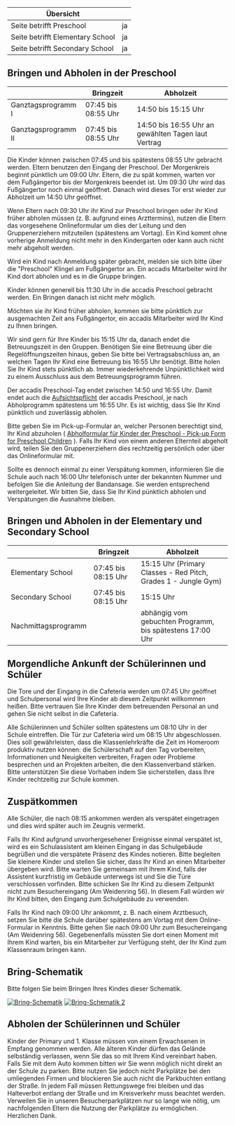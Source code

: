| Übersicht | |
| --- | --- |
| Seite betrifft Preschool | ja |
| Seite betrifft Elementary School | ja |
| Seite betrifft Secondary School | ja |

## Bringen und Abholen in der Preschool 

|   | Bringzeit | Abholzeit |
| --- | --- | --- |
| Ganztagsprogramm I | 07:45 bis 08:55 Uhr | 14:50 bis 15:15 Uhr |
| Ganztagsprogramm II | 07:45 bis 08:55 Uhr | 14:50 bis 16:55 Uhr an gewählten Tagen laut Vertrag |

Die Kinder können zwischen 07:45 und bis spätestens 08:55 Uhr gebracht werden. Eltern benutzen den Eingang der Preschool. Der Morgenkreis beginnt pünktlich um 09:00 Uhr. Eltern, die zu spät kommen, warten vor dem Fußgängertor bis der Morgenkreis beendet ist. Um 09:30 Uhr wird das Fußgängertor noch einmal geöffnet. Danach wird dieses Tor erst wieder zur Abholzeit um 14:50 Uhr geöffnet.

Wenn Eltern nach 09:30 Uhr ihr Kind zur Preschool bringen oder ihr Kind früher abholen müssen (z. B. aufgrund eines Arzttermins), nutzen die Eltern das vorgesehene Onlineformular um dies der Leitung und den Gruppenerziehern mitzuteilen (spätestens am Vortag). Ein Kind kommt ohne vorherige Anmeldung nicht mehr in den Kindergarten oder kann auch nicht mehr abgeholt werden.

Wird ein Kind nach Anmeldung später gebracht, melden sie sich bitte über die "Preschool" Klingel am Fußgängertor an. Ein accadis Mitarbeiter wird ihr Kind dort abholen und es in die Gruppe bringen.

Kinder können generell bis 11:30 Uhr in die accadis Preschool gebracht werden. Ein Bringen danach ist nicht mehr möglich.

Möchten sie ihr Kind früher abholen, kommen sie bitte pünktlich zur ausgemachten Zeit ans Fußgängertor, ein accadis Mitarbeiter wird Ihr Kind zu Ihnen bringen.

Wir sind gern für Ihre Kinder bis 15:15 Uhr da, danach endet die Betreuungszeit in den Gruppen. Benötigen Sie eine Betreuung über die Regelöffnungszeiten hinaus, geben Sie bitte bei Vertragsabschluss an, an welchen Tagen Ihr Kind eine Betreuung bis 16:55 Uhr benötigt. Bitte holen Sie Ihr Kind stets pünktlich ab. Immer wiederkehrende Unpünktlichkeit wird zu einem Ausschluss aus dem Betreuungsprogramm führen.

Der accadis Preschool-Tag endet zwischen 14:50 und 16:55 Uhr. Damit endet auch die [Aufsichtspflicht](https://de.wiki.accadis-isb.net/Aufsicht "Aufsicht") der accadis Preschool, je nach Abholprogramm spätestens um 16:55 Uhr. Es ist wichtig, dass Sie Ihr Kind pünktlich und zuverlässig abholen.

Bitte geben Sie im Pick-up-Formular an, welcher Personen berechtigt sind, Ihr Kind abzuholen ( [Abholformular für Kinder der Preschool - Pick-up Form for Preschool Children](https://de.wiki.accadis-isb.net/images/5/5b/Abholformular_f%C3%BCr_Kinder_der_Preschool_-_Pick-up_Form_for_Preschool_Children.pdf "Abholformular für Kinder der Preschool - Pick-up Form for Preschool Children.pdf") ). Falls Ihr Kind von einem anderen Elternteil abgeholt wird, teilen Sie den Gruppenerziehern dies rechtzeitig persönlich oder über das Onlineformular mit.

Sollte es dennoch einmal zu einer Verspätung kommen, informieren Sie die Schule auch nach 16:00 Uhr telefonisch unter der bekannten Nummer und befolgen Sie die Anleitung der Bandansage. Sie werden entsprechend weitergeleitet. Wir bitten Sie, dass Sie Ihr Kind pünktlich abholen und Verspätungen die Ausnahme bleiben.

## Bringen und Abholen in der Elementary und Secondary School 

|   | Bringzeit | Abholzeit |
| --- | --- | --- |
| Elementary School | 07:45 bis 08:15 Uhr | 15:15 Uhr (Primary Classes - Red Pitch, Grades 1 - Jungle Gym) |
| Secondary School | 07:45 bis 08:15 Uhr | 15:15 Uhr |
| Nachmittagsprogramm |   | abhängig vom gebuchten Programm, bis spätestens 17:00 Uhr |

## Morgendliche Ankunft der Schülerinnen und Schüler 

Die Tore und der Eingang in die Cafeteria werden um 07:45 Uhr geöffnet und Schulpersonal wird Ihre Kinder ab diesem Zeitpunkt willkommen heißen. Bitte vertrauen Sie Ihre Kinder dem betreuenden Personal an und gehen Sie nicht selbst in die Cafeteria.

Alle Schülerinnen und Schüler sollten spätestens um 08:10 Uhr in der Schule eintreffen. Die Tür zur Cafeteria wird um 08:15 Uhr abgeschlossen. Dies soll gewährleisten, dass die Klassenlehrkräfte die Zeit im Homeroom produktiv nutzen können: die Schülerschaft auf den Tag vorbereiten, Informationen und Neuigkeiten verbreiten, Fragen oder Probleme besprechen und an Projekten arbeiten, die den Klassenverband stärken. Bitte unterstützen Sie diese Vorhaben indem Sie sicherstellen, dass Ihre Kinder rechtzeitig zur Schule kommen.

## Zuspätkommen 

Alle Schüler, die nach 08:15 ankommen werden als verspätet eingetragen und dies wird später auch im Zeugnis vermerkt.

Falls Ihr Kind aufgrund unvorhergesehener Ereignisse einmal verspätet ist, wird es ein Schulassistent am kleinen Eingang in das Schulgebäude begrüßen und die verspätete Präsenz des Kindes notieren. Bitte begleiten Sie kleinere Kinder und stellen Sie sicher, dass Ihr Kind an einen Mitarbeiter übergeben wird. Bitte warten Sie gemeinsam mit Ihrem Kind, falls der Assistent kurzfristig im Gebäude unterwegs ist und Sie die Türe verschlossen vorfinden. Bitte schicken Sie Ihr Kind zu diesem Zeitpunkt nicht zum Besuchereingang (Am Weidenring 56). In diesem Fall würden wir Ihr Kind bitten, den Eingang zum Schulgebäude zu verwenden.

Falls Ihr Kind nach 09:00 Uhr ankommt, z. B. nach einem Arztbesuch, setzen Sie bitte die Schule darüber spätestens am Vortag mit dem Online-Formular in Kenntnis. Bitte gehen Sie nach 09:00 Uhr zum Besuchereingang (Am Weidenring 56). Gegebenenfalls müssten Sie dort einen Moment mit Ihrem Kind warten, bis ein Mitarbeiter zur Verfügung steht, der Ihr Kind zum Klassenraum bringen kann.

## Bring-Schematik 

Bitte folgen Sie beim Bringen Ihres Kindes dieser Schematik.

[![Bring-Schematik](https://de.wiki.accadis-isb.net/images/3/3d/Bring-Schematik_Drop_off_schematic.jpg)](https://de.wiki.accadis-isb.net/Datei:Bring-Schematik_Drop_off_schematic.jpg "Bring-Schematik") [![Bring-Schematik 2](https://de.wiki.accadis-isb.net/images/5/51/Bring-Schematik_2_-_Drop_off_schematic_2.jpg)](https://de.wiki.accadis-isb.net/Datei:Bring-Schematik_2_-_Drop_off_schematic_2.jpg "Bring-Schematik 2")

## Abholen der Schülerinnen und Schüler 

Kinder der Primary und 1. Klasse müssen von einem Erwachsenen in Empfang genommen werden. Alle älteren Kinder dürfen das Gelände selbständig verlassen, wenn Sie das so mit Ihrem Kind vereinbart haben. Falls Sie mit dem Auto kommen bitten wir Sie wenn möglich nicht direkt an der Schule zu parken. Bitte nutzen Sie jedoch nicht Parkplätze bei den umliegenden Firmen und blockieren Sie auch nicht die Parkbuchten entlang der Straße. In jedem Fall müssen Rettungswege frei bleiben und das Halteverbot entlang der Straße und im Kreisverkehr muss beachtet werden. Verweilen Sie in unseren Besucherparkplätzen nur so lange wie nötig, um nachfolgenden Eltern die Nutzung der Parkplätze zu ermöglichen. Herzlichen Dank.